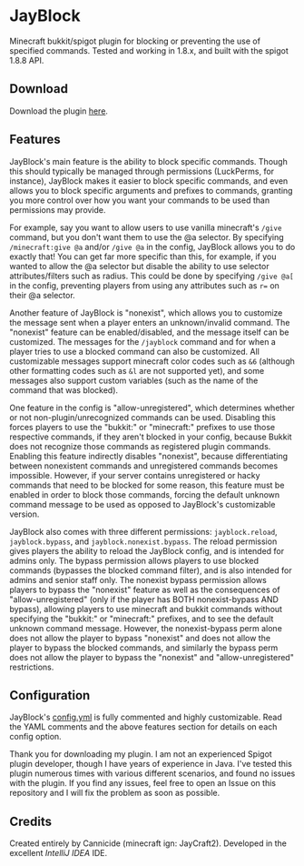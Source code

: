 # JayBlock
Minecraft bukkit/spigot plugin for blocking or preventing the use of specified commands. Tested and working in 1.8.x, and built with the spigot 1.8.8 API.

## Download
Download the plugin [here](https://github.com/Cannicide/JayBlock/raw/master/out/artifacts/JayBlock_jar/JayBlock.jar).

## Features
JayBlock's main feature is the ability to block specific commands. Though this should typically be managed through permissions (LuckPerms, for instance), JayBlock makes it easier to block specific commands, and even allows you to block specific arguments and prefixes to commands, granting you more control over how you want your commands to be used than permissions may provide.

For example, say you want to allow users to use vanilla minecraft's `/give` command, but you don't want them to use the @a selector. By specifying `/minecraft:give @a` and/or `/give @a` in the config, JayBlock allows you to do exactly that! You can get far more specific than this, for example, if you wanted to allow the @a selector but disable the ability to use selector attributes/filters such as radius. This could be done by specifying `/give @a[` in the config, preventing players from using any attributes such as `r=` on their @a selector.

Another feature of JayBlock is "nonexist", which allows you to customize the message sent when a player enters an unknown/invalid command. The "nonexist" feature can be enabled/disabled, and the message itself can be customized. The messages for the `/jayblock` command and for when a player tries to use a blocked command can also be customized. All customizable messages support minecraft color codes such as `&6` (although other formatting codes such as `&l` are not supported yet), and some messages also support custom variables (such as the name of the command that was blocked).

One feature in the config is "allow-unregistered", which determines whether or not non-plugin/unrecognized commands can be used. Disabling this forces players to use the "bukkit:" or "minecraft:" prefixes to use those respective commands, if they aren't blocked in your config, because Bukkit does not recognize those commands as registered plugin commands. Enabling this feature indirectly disables "nonexist", because differentiating between nonexistent commands and unregistered commands becomes impossible. However, if your server contains unregistered or hacky commands that need to be blocked for some reason, this feature must be enabled in order to block those commands, forcing the default unknown command message to be used as opposed to JayBlock's customizable version.

JayBlock also comes with three different permissions: `jayblock.reload`, `jayblock.bypass`, and `jayblock.nonexist.bypass`. The reload permission gives players the ability to reload the JayBlock config, and is intended for admins only. The bypass permission allows players to use blocked commands (bypasses the blocked command filter), and is also intended for admins and senior staff only. The nonexist bypass permission allows players to bypass the "nonexist" feature as well as the consequences of "allow-unregistered" (only if the player has BOTH nonexist-bypass AND bypass), allowing players to use minecraft and bukkit commands without specifying the "bukkit:" or "minecraft:" prefixes, and to see the default unknown command message. However, the nonexist-bypass perm alone does not allow the player to bypass "nonexist" and does not allow the player to bypass the blocked commands, and similarly the bypass perm does not allow the player to bypass the "nonexist" and "allow-unregistered" restrictions.

## Configuration
JayBlock's [config.yml](https://github.com/Cannicide/JayBlock/blob/master/src/config.yml) is fully commented and highly customizable. Read the YAML comments and the above features section for details on each config option.

Thank you for downloading my plugin. I am not an experienced Spigot plugin developer, though I have years of experience in Java. I've tested this plugin numerous times with various different scenarios, and found no issues with the plugin. If you find any issues, feel free to open an Issue on this repository and I will fix the problem as soon as possible.

## Credits
Created entirely by Cannicide (minecraft ign: JayCraft2).
Developed in the excellent *IntelliJ IDEA* IDE.
